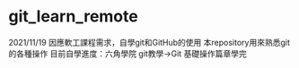 # git_learn_remote
2021/11/19 因應軟工課程需求，自學git和GitHub的使用
本repository用來熟悉git的各種操作
目前自學進度：六角學院 git教學->Git 基礎操作篇章學完